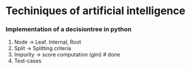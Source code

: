 # Techiniques of artificial intelligence


### Implementation of a decisiontree in python

1. Node -> Leaf. Internal, Root
2. Split -> Splitting criteria
3. Impurity -> score computation (gini) # done
4. Test-cases